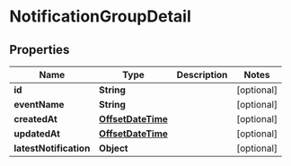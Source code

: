 

# NotificationGroupDetail

## Properties

Name | Type | Description | Notes
------------ | ------------- | ------------- | -------------
**id** | **String** |  |  [optional]
**eventName** | **String** |  |  [optional]
**createdAt** | [**OffsetDateTime**](OffsetDateTime.md) |  |  [optional]
**updatedAt** | [**OffsetDateTime**](OffsetDateTime.md) |  |  [optional]
**latestNotification** | **Object** |  |  [optional]



